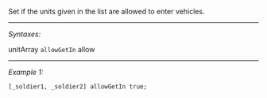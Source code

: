 Set if the units given in the list are allowed to enter vehicles.


---
*Syntaxes:*

unitArray `allowGetIn` allow

---
*Example 1:*

```sqf
[_soldier1, _soldier2] allowGetIn true;
```